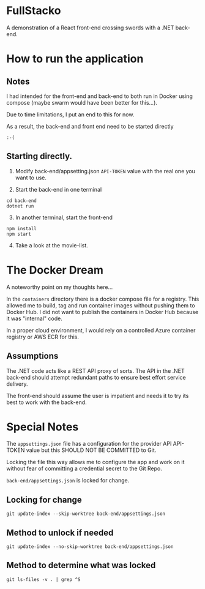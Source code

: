 # FullStacko

A demonstration of a React front-end crossing swords with a .NET
back-end.

# How to run the application

## Notes

I had intended for the front-end and back-end to both run in Docker
using compose (maybe swarm would have been better for this...).

Due to time limitations, I put an end to this for now.

As a result, the back-end and front end need to be started directly

`:-(`

## Starting directly.

1. Modify back-end/appsetting.json `API-TOKEN` value with the real one you want to use.

2. Start the back-end in one terminal

```
cd back-end
dotnet run
```

3. In another terminal, start the front-end

```
npm install
npm start
```

4. Take a look at the movie-list.


# The Docker Dream

A noteworthy point on my thoughts here...

In the `containers` directory there is a docker compose file for a registry.
This allowed me to build, tag and run container images without pushing them
to Docker Hub. I did not want to publish the containers in Docker Hub because
it was "internal" code.

In a proper cloud environment, I would rely on a controlled Azure container registry
or AWS ECR for this.


## Assumptions

The .NET code acts like a REST API proxy of sorts.
The API in the .NET back-end should attempt redundant paths
to ensure best effort service delivery.

The front-end should assume the user is impatient and needs
it to try its best to work with the back-end.

# Special Notes

The `appsettings.json` file has a configuration for the provider API
API-TOKEN value but this SHOULD NOT BE COMMITTED to Git.

Locking the file this way allows me to configure the app and work on it without fear
of committing a credential secret to the Git Repo.

`back-end/appsettings.json` is locked for change.

## Locking for change

`git update-index --skip-worktree back-end/appsettings.json`

## Method to unlock if needed

`git update-index --no-skip-worktree back-end/appsettings.json`

## Method to determine what was locked

`git ls-files -v . | grep ^S`



